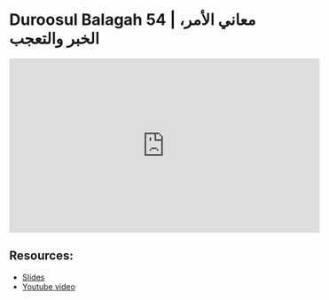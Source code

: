 # Duroosul Balagah 54 | معاني الأمر، الخبر والتعجب
                
<iframe width="560" height="315" src="https://www.youtube-nocookie.com/embed/Prm5fySxzBo?start=0" frameborder="0" allow="accelerometer; autoplay; encrypted-media; gyroscope; picture-in-picture" allowfullscreen="allowfullscreen">
</iframe><BR>

## Resources:
- [Slides](https://github.com/arshare/resources_balagha_pdfs)
- [Youtube video](https://www.youtube.com/watch?v=Prm5fySxzBo&list=PLzn0qdi6JpdvvXVuJ7kIusNquSxeyKJvc)

